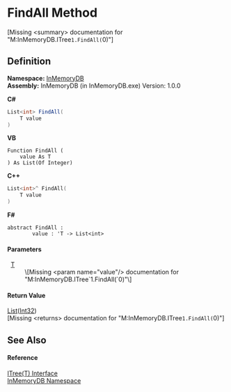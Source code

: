 # FindAll Method


\[Missing &lt;summary&gt; documentation for "M:InMemoryDB.ITree`1.FindAll(`0)"\]



## Definition
**Namespace:** <a href="InMemoryDB/Help/044e8d7f-0f94-a8b4-bd65-529f6359fdf7">InMemoryDB</a>  
**Assembly:** InMemoryDB (in InMemoryDB.exe) Version: 1.0.0

**C#**
``` C#
List<int> FindAll(
	T value
)
```
**VB**
``` VB
Function FindAll ( 
	value As T
) As List(Of Integer)
```
**C++**
``` C++
List<int>^ FindAll(
	T value
)
```
**F#**
``` F#
abstract FindAll : 
        value : 'T -> List<int> 
```



#### Parameters
<dl><dt>  <a href="InMemoryDB/Help/d216a1ac-6f71-a87f-e312-ebec07c90547">T</a></dt><dd>\[Missing &lt;param name="value"/&gt; documentation for "M:InMemoryDB.ITree`1.FindAll(`0)"\]</dd></dl>

#### Return Value
<a href="InMemoryDB/Help/https://learn.microsoft.com/dotnet/api/system.collections.generic.list-1" target="_blank" rel="noopener noreferrer">List</a>(<a href="InMemoryDB/Help/https://learn.microsoft.com/dotnet/api/system.int32" target="_blank" rel="noopener noreferrer">Int32</a>)  
\[Missing &lt;returns&gt; documentation for "M:InMemoryDB.ITree`1.FindAll(`0)"\]

## See Also


#### Reference
<a href="InMemoryDB/Help/d216a1ac-6f71-a87f-e312-ebec07c90547">ITree(T) Interface</a>  
<a href="InMemoryDB/Help/044e8d7f-0f94-a8b4-bd65-529f6359fdf7">InMemoryDB Namespace</a>  
